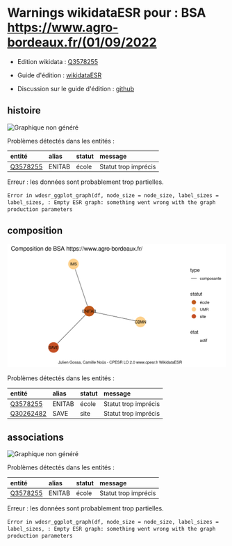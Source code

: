 Warnings wikidataESR pour : BSA https://www.agro-bordeaux.fr/(01/09/2022
================

- Edition wikidata : [Q3578255](https://www.wikidata.org/wiki/Q3578255)
- Guide d'édition : [wikidataESR](https://github.com/cpesr/wikidataESR/)

- Discussion sur le guide d'édition : [github](https://github.com/cpesr/wikidataESR/issues)



## histoire 

![Graphique non généré](Q3578255-histoire.png) 

Problèmes détectés dans les entités :

|entité                                             |alias  |statut |message              |
|:--------------------------------------------------|:------|:------|:--------------------|
|[Q3578255](https://www.wikidata.org/wiki/Q3578255) |ENITAB |école  |Statut trop imprécis |

 


Erreur : les données sont probablement trop partielles.
```
Error in wdesr_ggplot_graph(df, node_size = node_size, label_sizes = label_sizes, : Empty ESR graph: something went wrong with the graph production parameters

``` 



## composition 

![Graphique non généré](Q3578255-composition.png) 

Problèmes détectés dans les entités :

|entité                                               |alias  |statut |message              |
|:----------------------------------------------------|:------|:------|:--------------------|
|[Q3578255](https://www.wikidata.org/wiki/Q3578255)   |ENITAB |école  |Statut trop imprécis |
|[Q30262482](https://www.wikidata.org/wiki/Q30262482) |SAVE   |site   |Statut trop imprécis |

 



## associations 

![Graphique non généré](Q3578255-associations.png) 

Problèmes détectés dans les entités :

|entité                                             |alias  |statut |message              |
|:--------------------------------------------------|:------|:------|:--------------------|
|[Q3578255](https://www.wikidata.org/wiki/Q3578255) |ENITAB |école  |Statut trop imprécis |

 


Erreur : les données sont probablement trop partielles.
```
Error in wdesr_ggplot_graph(df, node_size = node_size, label_sizes = label_sizes, : Empty ESR graph: something went wrong with the graph production parameters

``` 

